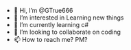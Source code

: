 - 👋 Hi, I’m @GTrue666
- 👀 I’m interested in Learning new things
- 🌱 I’m currently learning c#
- 💞️ I’m looking to collaborate on coding
- 📫 How to reach me? PM?

<!---
GTrue666/GTrue666 is a ✨ special ✨ repository because its `README.md` (this file) appears on your GitHub profile.
You can click the Preview link to take a look at your changes.
--->
